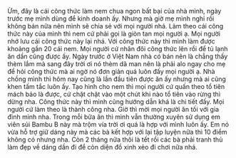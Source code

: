 Ừm, đây là cái công thức làm nem chua ngon bất bại của nhà mình, ngày trước mẹ mình dùng để kinh doanh ấy. Nhưng mà giờ mẹ mình nghỉ rồi không bán nữa nên mình sẽ chia sẻ với mọi người nhá. 
Làm theo cái công thức này của mình thì nem cứ phải gọi là giòn tan mọi người ạ. Mọi người nhớ lưu cái công thức này lại nhá. Với công thức này thì mình làm được khoảng gần 20 cái nem. Mọi người cứ nhân đôi công thức lên rồi để tủ lạnh ăn dần cũng được ấy. Ngày trước ở Việt Nam nhà có bán nên là chẳng thấy thèm lắm mà sang đây trời ơi nó thèm dã man nên là phải alo ngay cho mẹ để hỏi công thức mà ai ngờ nó đơn giản quá luôn đấy mọi người ạ. Nhà chồng mình thì hôm nay cũng là lần đầu tiên được ăn ấy nhưng mà ai cũng khen tấm tắc luôn ấy. Tạo hình cho nem thì mọi người cứ quấn theo tổ tiên mách bảo là được, cứ chặt chặt vào một chút khi nào tổ tiên vào rừng thì dừng nha. Công thức này thì mình cũng hướng dẫn khá là chi tiết đấy. Mọi người cứ làm theo là thành công nha.
Giờ thì mời mọi người ăn tối với gia đình mình nha. Trong mỗi bữa ăn thì mình vẫn thường xuyên sử dụng em viên sủi Bambu B này mà trộm vía trời ơi quá là hợp với mình luôn ấy. Em nó vừa hỗ trợ giữ dáng này mà các bà kết hợp với lại tập luyện nữa thì 10 điểm không có nhưng nha. Còn 2 tháng nữa thôi là tết rồi các bà phải tranh thủ làm đẹp về dáng dần đi để còn diện đồ xinh xẻo đi chơi nữa nhá.